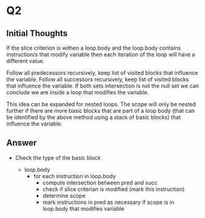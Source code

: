# Q2

## Initial Thoughts

If the slice criterion is withen a loop.body and the loop.body contains instruction/s that modify variable then each iteration of the loop will have a different value.

Follow all predecessors recursively, keep list of visited blocks that influence the variable.
Follow all successors recursively, keep list of visited blocks that influence the variable.
If both sets intersection is not the null set we can conclude we are inside a loop that modifies the variable.

This idea can be expanded for nested loops. The scope will only be nested further if there are more basic blocks that are part of a loop body (that can be identified by the above method using a stack of basic blocks) that influence the variable.

## Answer

- Check the type of the basic block

  - loop.body
    - for each instruction in loop.body
      - compute intersection between pred and succ
      - check if slice criterian is modified (mark this instruction)
      - determine scope
      - mark instructions in pred as necessary if scope is in loop.body that modifies variable
